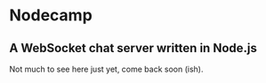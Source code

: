 Nodecamp
========

A WebSocket chat server written in Node.js
------------------------------------------

Not much to see here just yet, come back soon (ish). 